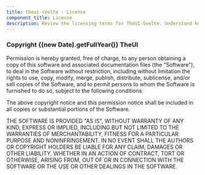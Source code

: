 ```yaml
---
title: theui-svelte - License
component_title: License
description: Review the licensing terms for TheUI-Svelte. Understand how you can use and distribute this component library in your Svelte projects.
---
```


<script lang="ts">
  import DocContainer from "$lib/ui/doc/Container.svelte";
  import Head from "$lib/ui/doc/Head.svelte";
  import Block from "$lib/ui/doc/Block.svelte";
  import ComingSoon from "$lib/ui/ComingSoon.svelte";
</script>

<DocContainer setupLink={false}>
  <Head title="License" text="MIT License"/>
    <Block>
      <div class="min-h-screen">
        <h3 class="mt-0 text-2xl">Copyright {(new Date).getFullYear()} TheUI</h3>
        <p>Permission is hereby granted, free of charge, to any person obtaining a copy of this software and associated documentation files (the "Software"), to deal in the Software without restriction, including without limitation the rights to use, copy, modify, merge, publish, distribute, sublicense, and/or sell copies of the Software, and to permit persons to whom the Software is furnished to do so, subject to the following conditions:</p>
        <p>The above copyright notice and this permission notice shall be included in all copies or substantial portions of the Software.</p>
        <p>THE SOFTWARE IS PROVIDED "AS IS", WITHOUT WARRANTY OF ANY KIND, EXPRESS OR IMPLIED, INCLUDING BUT NOT LIMITED TO THE WARRANTIES OF MERCHANTABILITY, FITNESS FOR A PARTICULAR PURPOSE AND NONINFRINGEMENT. IN NO EVENT SHALL THE AUTHORS OR COPYRIGHT HOLDERS BE LIABLE FOR ANY CLAIM, DAMAGES OR OTHER LIABILITY, WHETHER IN AN ACTION OF CONTRACT, TORT OR OTHERWISE, ARISING FROM, OUT OF OR IN CONNECTION WITH THE SOFTWARE OR THE USE OR OTHER DEALINGS IN THE SOFTWARE.</p>
      </div>
    </Block>
</DocContainer>